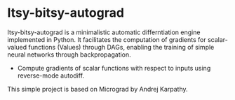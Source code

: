 # Itsy-bitsy-autograd

Itsy-bitsy-autograd is a minimalistic automatic differntiation engine implemented in Python. It facilitates the computation of gradients for scalar-valued functions (Values) through DAGs, enabling the training of simple neural networks through backpropagation.

- Compute gradients of scalar functions with respect to inputs using reverse-mode autodiff.

This simple project is based on Micrograd by Andrej Karpathy.
